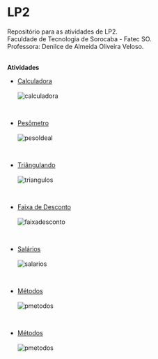 # LP2
Repositório para as atividades de LP2. </br>
Faculdade de Tecnologia de Sorocaba - Fatec SO. </br>
Professora: Denilce de Almeida Oliveira Veloso. </br>

</br>**Atividades**</br>

- [Calculadora](https://github.com/Edssaac/LP2/blob/main/Atividade%201/PCalculadora.zip) </br></br>
![calculadora](https://raw.githubusercontent.com/Edssaac/LP2/main/Atividade%201/calculadora.png)

</br>

- [Pesômetro](https://github.com/Edssaac/LP2/blob/main/Atividade%202/PesoIdeal.zip) </br></br>
![pesoIdeal](https://raw.githubusercontent.com/Edssaac/LP2/main/Atividade%202/pesoIdeal.png)

</br>

- [Triângulando](https://github.com/Edssaac/LP2/blob/main/Atividade%203/Tri%C3%A2ngulos.zip) </br></br>
![triangulos](https://raw.githubusercontent.com/Edssaac/LP2/main/Atividade%203/triangulos.png)

</br>

- [Faixa de Desconto](https://github.com/Edssaac/LP2/blob/main/Atividade%204/FaixaDesconto.zip) </br></br>
![faixadesconto](https://raw.githubusercontent.com/Edssaac/LP2/main/Atividade%204/FaixaDesconto.gif)

</br>

- [Salários](https://github.com/Edssaac/LP2/blob/main/Atividade%205/PClasses.zip) </br></br>
![salarios](https://raw.githubusercontent.com/Edssaac/LP2/main/Atividade%205/salarios.png)

</br>

- [Métodos](https://github.com/Edssaac/LP2/blob/main/Atividade%206/PMetodos.zip) </br></br>
![pmetodos](https://raw.githubusercontent.com/Edssaac/LP2/main/Atividade%206/PMetodos.gif)

</br>

- [Métodos](https://github.com/Edssaac/LP2/blob/main/Atividade%207/PMetodos2.rar) </br></br>
![pmetodos](https://raw.githubusercontent.com/Edssaac/LP2/main/Atividade%207/PMetodos2.gif)
